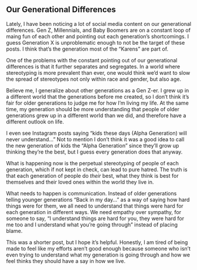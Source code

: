 ## Our Generational Differences

Lately, I have been noticing a lot of social media content on our generational differences. Gen Z, Millennials, and Baby Boomers are on a constant loop of maing fun of each other and pointing out each generation’s shortcomings. I guess Generation X is unproblematic enough to not be the target of these posts. I think that’s the generation most of the “Karens” are part of. 
	
One of the problems with the constant pointing out of our generational differences is that it further separates and segregates. In a world where stereotyping is more prevalent than ever, one would think we’d want to slow the spread of stereotypes not only within race and gender, but also age.

Believe me, I generalize about other generations as a Gen Z-er. I grew up in a different world that the generations before me created, so I don’t think it’s fair for older generations to judge me for how I’m living my life. At the same time, my generation should be more understanding that people of older generations grew up in a different world than we did, and therefore have a different outlook on life.

I even see Instagram posts saying “kids these days (Alpha Generation) will never understand…” Not to mention I don’t think it was a good idea to call the new generation of kids the “Alpha Generation” since they’ll grow up thinking they’re the best, but I guess every generation does that anyway.

What is happening now is the perpetual stereotyping of people of each generation, which if not kept in check, can lead to pure hatred. The truth is that each generation of people do _their_ best, what they think is best for themselves and their loved ones within the world they live in.

What needs to happen is communication. Instead of older generations telling younger generations “Back in my day…” as a way of saying how hard things were for them, we all need to understand that things were hard for each generation in different ways. We need empathy over sympathy, for someone to say, “I understand things are hard for you, they were hard for me too and I understand what you’re going through” instead of placing blame.

This was a shorter post, but I hope it’s helpful. Honestly, I am tired of being made to feel like my efforts aren’t good enough because someone who isn’t even trying to understand what my generation is going through and how we feel thinks they should have a say in how we live.
